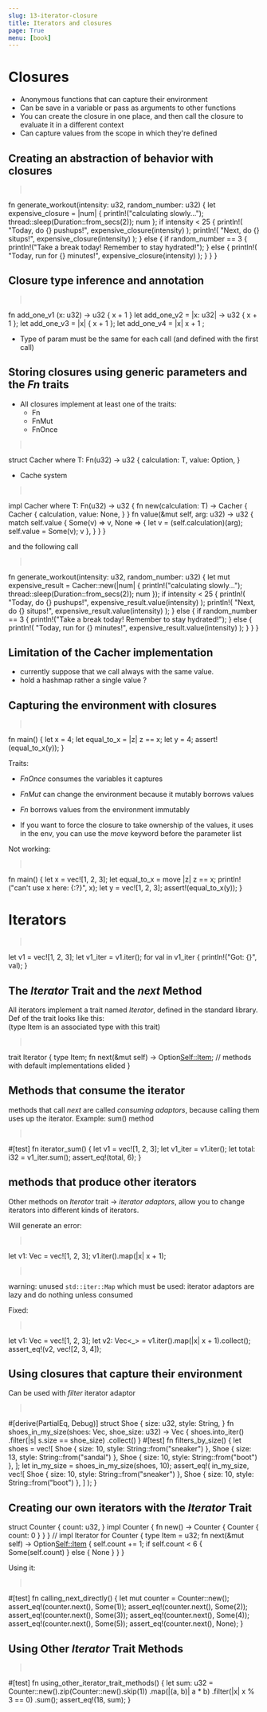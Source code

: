 ```yaml
---
slug: 13-iterator-closure
title: Iterators and closures
page: True
menu: [book]
---
```

# Closures

* Anonymous functions that can capture their environment
* Can be save in a variable or pass as arguments to other functions
* You can create the closure in one place, and then call the closure to evaluate it in a different context
* Can capture values from the scope in which they're defined

## Creating an abstraction of behavior with closures

><pre>
fn generate_workout(intensity: u32, random_number: u32) {
    let expensive_closure = |num| {
        println!("calculating slowly...");
        thread::sleep(Duration::from_secs(2));
        num
    };
    if intensity < 25 {
        println!(
            "Today, do {} pushups!",
            expensive_closure(intensity)
        );
        println!(
            "Next, do {} situps!",
            expensive_closure(intensity)
        );
    } else {
        if random_number == 3 {
            println!("Take a break today! Remember to stay hydrated!");
        } else {
            println!(
                "Today, run for {} minutes!",
                expensive_closure(intensity)
            );
        }
    }
}
</pre>

## Closure type inference and annotation

><pre>
fn  add_one_v1   (x: u32) -> u32 { x + 1 }
let add_one_v2 = |x: u32| -> u32 { x + 1 };
let add_one_v3 = |x|             { x + 1 };
let add_one_v4 = |x|               x + 1  ;
</pre>

* Type of param must be the same for each call (and defined with the first call)

## Storing closures using generic parameters and the _Fn_ traits

* All closures implement at least one of the traits:
    * Fn
    * FnMut
    * FnOnce

><pre>
struct Cacher<T>
    where T: Fn(u32) -> u32
{
    calculation: T,
    value: Option<u32>,
}
</pre>

* Cache system

><pre>
impl<T> Cacher<T>
    where T: Fn(u32) -> u32
{
    fn new(calculation: T) -> Cacher<T> {
        Cacher {
            calculation,
            value: None,
        }
    }
    fn value(&mut self, arg: u32) -> u32 {
        match self.value {
            Some(v) => v,
            None => {
                let v = (self.calculation)(arg);
                self.value = Some(v);
                v
            },
        }
    }
}
</pre>

and the following call

><pre>
fn generate_workout(intensity: u32, random_number: u32) {
    let mut expensive_result = Cacher::new(|num| {
        println!("calculating slowly...");
        thread::sleep(Duration::from_secs(2));
        num
    });
    if intensity < 25 {
        println!(
            "Today, do {} pushups!",
            expensive_result.value(intensity)
        );
        println!(
            "Next, do {} situps!",
            expensive_result.value(intensity)
        );
    } else {
        if random_number == 3 {
            println!("Take a break today! Remember to stay hydrated!");
        } else {
            println!(
                "Today, run for {} minutes!",
                expensive_result.value(intensity)
            );
        }
    }
}
</pre>

## Limitation of the Cacher implementation

* currently suppose that we call always with the same value.
* hold a hashmap rather a single value ?

## Capturing the environment with closures

><pre>
fn main() {
    let x = 4;
    let equal_to_x = |z| z == x;
    let y = 4;
    assert!(equal_to_x(y));
}
</pre>

Traits:

* _FnOnce_ consumes the variables it captures
* _FnMut_ can change the environment because it mutably borrows values
* _Fn_ borrows values from the environment immutably

* If you want to force the closure to take ownership of the values, it uses in the env, you can use the _move_ keyword before the parameter list

Not working:

><pre>
fn main() {
    let x = vec![1, 2, 3];
    let equal_to_x = move |z| z == x;
    println!("can't use x here: {:?}", x);
    let y = vec![1, 2, 3];
    assert!(equal_to_x(y));
}
</pre>

# Iterators

><pre>
let v1 = vec![1, 2, 3];
let v1_iter = v1.iter();
for val in v1_iter {
    println!("Got: {}", val);
}
</pre>

## The _Iterator_ Trait and the _next_ Method

All iterators implement a trait named _Iterator_, defined in the standard library. Def of the trait looks like this:  
(type Item is an associated type with this trait)
><pre>
trait Iterator {
    type Item;
    fn next(&mut self) -> Option<Self::Item>;
    // methods with default implementations elided
}
</pre>

## Methods that consume the iterator

methods that call _next_ are called _consuming adaptors_, because calling them uses up the iterator. Example: sum() method

><pre>
 #[test]
fn iterator_sum() {
    let v1 = vec![1, 2, 3];
    let v1_iter = v1.iter();
    let total: i32 = v1_iter.sum();
    assert_eq!(total, 6);
}
</pre>

## methods that produce other iterators

Other methods on _Iterator_ trait -> _iterator adaptors_, allow you to change iterators into different kinds of iterators.

Will generate an error:

><pre>
let v1: Vec<i32> = vec![1, 2, 3];
v1.iter().map(|x| x + 1);
</pre>

><pre>
warning: unused `std::iter::Map` which must be used: iterator adaptors are lazy
and do nothing unless consumed
</pre>


Fixed:

><pre>
let v1: Vec<i32> = vec![1, 2, 3];
let v2: Vec<_> = v1.iter().map(|x| x + 1).collect();
assert_eq!(v2, vec![2, 3, 4]);
</pre>

## Using closures that capture their environment

Can be used with _filter_ iterator adaptor

><pre>
 #[derive(PartialEq, Debug)]
struct Shoe {
    size: u32,
    style: String,
}
fn shoes_in_my_size(shoes: Vec<Shoe>, shoe_size: u32) -> Vec<Shoe> {
    shoes.into_iter()
        .filter(|s| s.size == shoe_size)
        .collect()
}
#[test]
fn filters_by_size() {
    let shoes = vec![
        Shoe { size: 10, style: String::from("sneaker") },
        Shoe { size: 13, style: String::from("sandal") },
        Shoe { size: 10, style: String::from("boot") },
    ];
    let in_my_size = shoes_in_my_size(shoes, 10);
    assert_eq!(
        in_my_size,
        vec![
            Shoe { size: 10, style: String::from("sneaker") },
            Shoe { size: 10, style: String::from("boot") },
        ]
    );
}
</pre>

## Creating our own iterators with the _Iterator_ Trait

></pre>
struct Counter {
    count: u32,
}
impl Counter {
    fn new() -> Counter {
        Counter { count: 0 }
    }
}
//
impl Iterator for Counter {
    type Item = u32;
    fn next(&mut self) -> Option<Self::Item> {
        self.count += 1;
        if self.count < 6 {
            Some(self.count)
        } else {
            None
        }
    }
}
</pre>

Using it:

><pre>
 #[test]
fn calling_next_directly() {
    let mut counter = Counter::new();
    assert_eq!(counter.next(), Some(1));
    assert_eq!(counter.next(), Some(2));
    assert_eq!(counter.next(), Some(3));
    assert_eq!(counter.next(), Some(4));
    assert_eq!(counter.next(), Some(5));
    assert_eq!(counter.next(), None);
}
</pre>

## Using Other _Iterator_ Trait Methods

><pre>
 #[test]
fn using_other_iterator_trait_methods() {
    let sum: u32 = Counter::new().zip(Counter::new().skip(1))
                                 .map(|(a, b)| a * b)
                                 .filter(|x| x % 3 == 0)
                                 .sum();
    assert_eq!(18, sum);
}
</pre>
